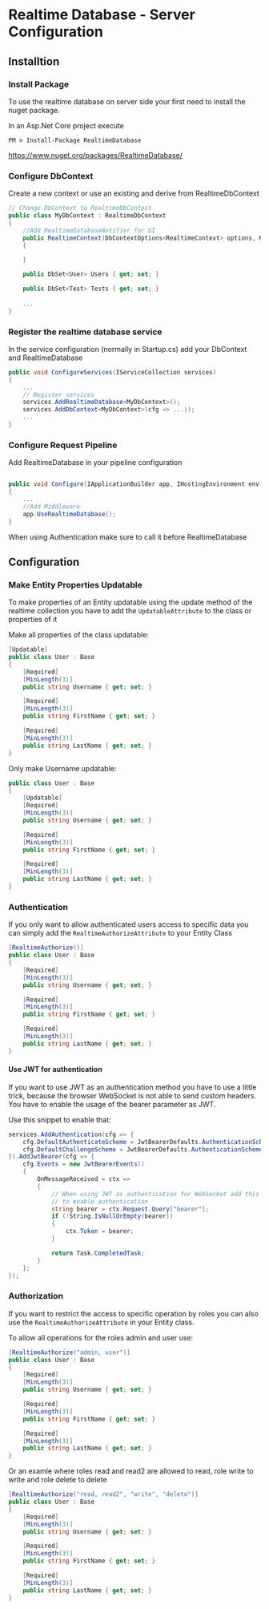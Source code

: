 # Realtime Database - Server Configuration

## Installtion

### Install Package
To use the realtime database on server side your first need to install the nuget package.

In an Asp.Net Core project execute

```
PM > Install-Package RealtimeDatabase
```

https://www.nuget.org/packages/RealtimeDatabase/

### Configure DbContext

Create a new context or use an existing and derive from RealtimeDbContext

```csharp
// Change DbContext to RealtimeDbContext
public class MyDbContext : RealtimeDbContext
{
    //Add RealtimeDatabaseNotifier for DI
    public RealtimeContext(DbContextOptions<RealtimeContext> options, RealtimeDatabaseNotifier notifier) : base(options, notifier)
    {

    }

    public DbSet<User> Users { get; set; }

    public DbSet<Test> Tests { get; set; }
    
    ...
}
```

### Register the realtime database service

In the service configuration (normally in Startup.cs) add your DbContext and RealtimeDatabase

```csharp
public void ConfigureServices(IServiceCollection services)
{
    ...
    // Register services
    services.AddRealtimeDatabase<MyDbContext>();
    services.AddDbContext<MyDbContext>(cfg => ...));
    ...
}
```

### Configure Request Pipeline

Add RealtimeDatabase in your pipeline configuration

```csharp

public void Configure(IApplicationBuilder app, IHostingEnvironment env)
{
    ...
    //Add Middleware
    app.UseRealtimeDatabase();
}
```

When using Authentication make sure to call it before RealtimeDatabase

## Configuration

### Make Entity Properties Updatable

To make properties of an Entity updatable using the update method of the realtime collection
you have to add the `UpdatableAttribute` to the class or properties of it

Make all properties of the class updatable:
```csharp
[Updatable]
public class User : Base
{
    [Required]
    [MinLength(3)]
    public string Username { get; set; }

    [Required]
    [MinLength(3)]
    public string FirstName { get; set; }

    [Required]
    [MinLength(3)]
    public string LastName { get; set; }
}
```

Only make Username updatable:
```csharp
public class User : Base
{
    [Updatable]
    [Required]
    [MinLength(3)]
    public string Username { get; set; }

    [Required]
    [MinLength(3)]
    public string FirstName { get; set; }

    [Required]
    [MinLength(3)]
    public string LastName { get; set; }
}
```

### Authentication

If you only want to allow authenticated users access to specific data
you can simply add the `RealtimeAuthorizeAttribute` to your Entity Class

```csharp
[RealtimeAuthorize()]
public class User : Base
{
    [Required]
    [MinLength(3)]
    public string Username { get; set; }

    [Required]
    [MinLength(3)]
    public string FirstName { get; set; }

    [Required]
    [MinLength(3)]
    public string LastName { get; set; }
}
```

#### Use JWT for authentication

If you want to use JWT as an authentication method you have to use a little trick,
because the browser WebSocket is not able to send custom headers.
You have to enable the usage of the bearer parameter as JWT.

Use this snippet to enable that:
```csharp
services.AddAuthentication(cfg => {
    cfg.DefaultAuthenticateScheme = JwtBearerDefaults.AuthenticationScheme;
    cfg.DefaultChallengeScheme = JwtBearerDefaults.AuthenticationScheme;
}).AddJwtBearer(cfg => {
    cfg.Events = new JwtBearerEvents()
    {
        OnMessageReceived = ctx =>
        {
            // When using JWT as authentication for WebSocket add this
            // to enable authentication
            string bearer = ctx.Request.Query["bearer"];
            if (!String.IsNullOrEmpty(bearer))
            {
                ctx.Token = bearer;
            }

            return Task.CompletedTask;
        }
    };
});
```

### Authorization

If you want to restrict the access to specific operation by roles
you can also use the `RealtimeAuthorizeAttribute` in your Entity class.

To allow all operations for the roles admin and user use:
```csharp
[RealtimeAuthorize("admin, user")]
public class User : Base
{
    [Required]
    [MinLength(3)]
    public string Username { get; set; }

    [Required]
    [MinLength(3)]
    public string FirstName { get; set; }

    [Required]
    [MinLength(3)]
    public string LastName { get; set; }
}
```

Or an examle where roles read and read2 are allowed to read, 
role write to write and role delete to delete
```csharp
[RealtimeAuthorize("read, read2", "write", "delete")]
public class User : Base
{
    [Required]
    [MinLength(3)]
    public string Username { get; set; }

    [Required]
    [MinLength(3)]
    public string FirstName { get; set; }

    [Required]
    [MinLength(3)]
    public string LastName { get; set; }
}
```
